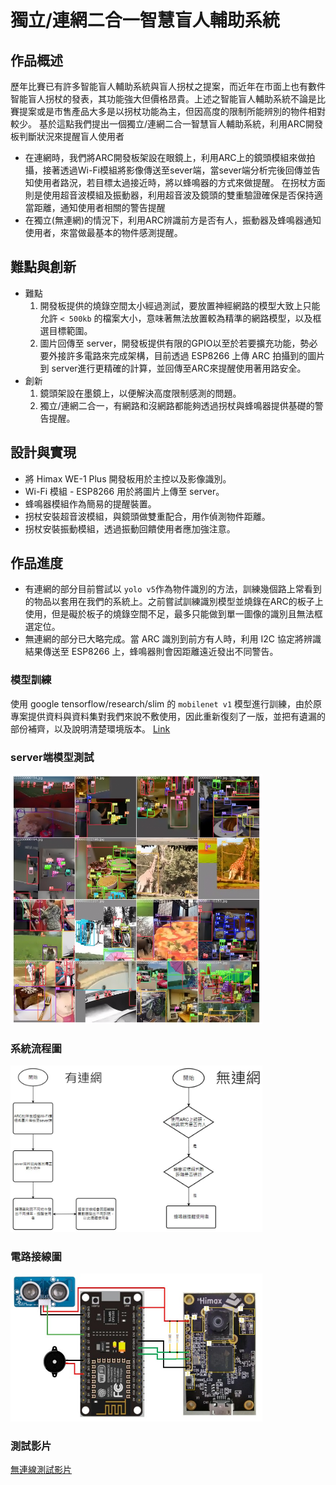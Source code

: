 # 獨立/連網二合一智慧盲人輔助系統

## 作品概述
歷年比賽已有許多智能盲人輔助系統與盲人拐杖之提案，而近年在市面上也有數件智能盲人拐杖的發表，其功能強大但價格昂貴。上述之智能盲人輔助系統不論是比賽提案或是市售產品大多是以拐杖功能為主，但因高度的限制所能辨別的物件相對較少。
基於這點我們提出一個獨立/連網二合一智慧盲人輔助系統，利用ARC開發板判斷狀況來提醒盲人使用者
- 在連網時，我們將ARC開發板架設在眼鏡上，利用ARC上的鏡頭模組來做拍攝，接著透過Wi-Fi模組將影像傳送至sever端，當sever端分析完後回傳並告知使用者路況，若目標太過接近時，將以蜂鳴器的方式來做提醒。
在拐杖方面則是使用超音波模組及振動器，利用超音波及鏡頭的雙重驗證確保是否保持適當距離，通知使用者相關的警告提醒
- 在獨立(無連網)的情況下，利用ARC辨識前方是否有人，振動器及蜂鳴器通知使用者，來當做最基本的物件感測提醒。

## 難點與創新
- 難點
    1. 開發板提供的燒錄空間太小經過測試，要放置神經網路的模型大致上只能允許 `< 500kb` 的檔案大小，意味著無法放置較為精準的網路模型，以及框選目標範圍。
    2. 圖片回傳至 server，開發板提供有限的GPIO以至於若要擴充功能，勢必要外接許多電路來完成架構，目前透過 ESP8266 上傳 ARC 拍攝到的圖片到 server進行更精確的計算，並回傳至ARC來提醒使用著用路安全。
- 創新
    1. 鏡頭架設在墨鏡上，以便解決高度限制感測的問題。
    2. 獨立/連網二合一，有網路和沒網路都能夠透過拐杖與蜂鳴器提供基礎的警告提醒。

## 設計與實現

- 將 Himax WE-1 Plus 開發板用於主控以及影像識別。
- Wi-Fi 模組 - ESP8266 用於將圖片上傳至 server。
- 蜂鳴器模組作為簡易的提醒裝置。
- 拐杖安裝超音波模組，與鏡頭做雙重配合，用作偵測物件距離。
- 拐杖安裝振動模組，透過振動回饋使用者應加強注意。

## 作品進度
- 有連網的部分目前嘗試以 `yolo v5`作為物件識別的方法，訓練幾個路上常看到的物品以套用在我們的系統上。之前嘗試訓練識別模型並燒錄在ARC的板子上使用，但是礙於板子的燒錄空間不足，最多只能做到單一圖像的識別且無法框選定位。
- 無連網的部分已大略完成。當 ARC 識別到前方有人時，利用 I2C 協定將辨識結果傳送至 ESP8266 上，蜂鳴器則會因距離遠近發出不同警告。

### 模型訓練
使用 google tensorflow/research/slim 的 `mobilenet v1` 模型進行訓練，由於原專案提供資料與資料集對我們來說不敷使用，因此重新復刻了一版，並把有遺漏的部份補齊，以及說明清楚環境版本。
[Link](https://github.com/LeosyHsu/TFLite_on_Microcontroller)

### server端模型測試

<img src="images/yolov5_test.png" width="80%">

### 系統流程圖

<img src="images/flow.jpg" width="80%">

### 電路接線圖

<img src="images/circuit.jpg" width="80%">

### 測試影片
[無連線測試影片](video/)



